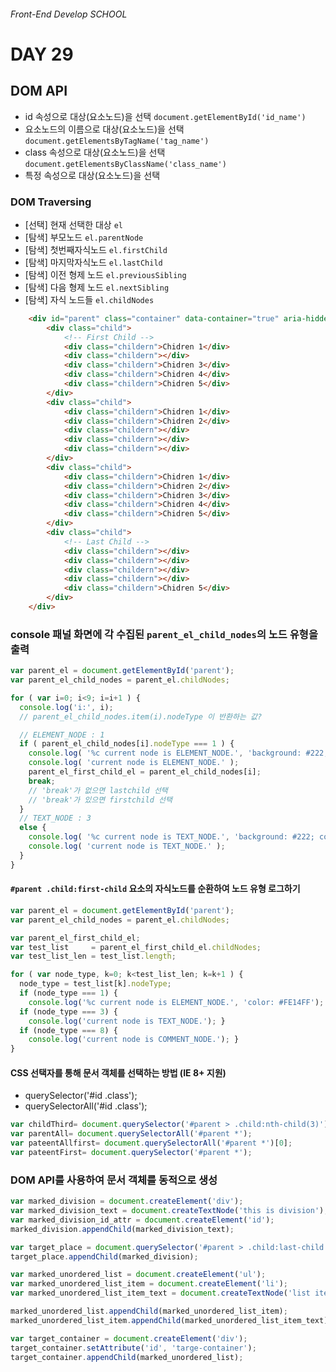 ###### Front-End Develop SCHOOL

# DAY 29

## DOM API
- id 속성으로 대상(요소노드)을 선택 `document.getElementById('id_name')`
- 요소노드의 이름으로 대상(요소노드)을 선택 `document.getElementsByTagName('tag_name')`
- class 속성으로 대상(요소노드)을 선택 `document.getElementsByClassName('class_name')`
- 특정 속성으로 대상(요소노드)을 선택

### DOM Traversing
- [선택] 현재 선택한 대상 `el`
- [탐색] 부모노드 `el.parentNode`
- [탐색] 첫번째자식노드 `el.firstChild`
- [탐색] 마지막자식노드 `el.lastChild`
- [탐색] 이전 형제 노드 `el.previousSibling`
- [탐색] 다음 형제 노드 `el.nextSibling`
- [탐색] 자식 노드들 `el.childNodes`

```html 
	<div id="parent" class="container" data-container="true" aria-hidden="false" role="group">
		<div class="child">
			<!-- First Child -->
			<div class="childern">Chidren 1</div>
			<div class="childern"></div>
			<div class="childern">Chidren 3</div>
			<div class="childern">Chidren 4</div>
			<div class="childern">Chidren 5</div>
		</div>
		<div class="child">
			<div class="childern">Chidren 1</div>
			<div class="childern">Chidren 2</div>
			<div class="childern"></div>
			<div class="childern"></div>
			<div class="childern"></div>
		</div>
		<div class="child">
			<div class="childern">Chidren 1</div>
			<div class="childern">Chidren 2</div>
			<div class="childern">Chidren 3</div>
			<div class="childern">Chidren 4</div>
			<div class="childern">Chidren 5</div>
		</div>
		<div class="child">
			<!-- Last Child -->
			<div class="childern"></div>
			<div class="childern"></div>
			<div class="childern"></div>
			<div class="childern"></div>
			<div class="childern">Chidren 5</div>
		</div>
	</div>
```

### console 패널 화면에 각 수집된 `parent_el_child_nodes`의 노드 유형을 출력

```javascript
var parent_el = document.getElementById('parent');
var parent_el_child_nodes = parent_el.childNodes;

for ( var i=0; i<9; i=i+1 ) {
  console.log('i:', i);
  // parent_el_child_nodes.item(i).nodeType 이 반환하는 값?

  // ELEMENT_NODE : 1
  if ( parent_el_child_nodes[i].nodeType === 1 ) {
    console.log( '%c current node is ELEMENT_NODE.', 'background: #222; color: #bada55' );
    console.log( 'current node is ELEMENT_NODE.' );
    parent_el_first_child_el = parent_el_child_nodes[i];
    break;
    // 'break'가 없으면 lastchild 선택
    // 'break'가 있으면 firstchild 선택
  }
  // TEXT_NODE : 3
  else {
    console.log( '%c current node is TEXT_NODE.', 'background: #222; color: #fc414b' );
    console.log( 'current node is TEXT_NODE.' );
  }
}
```

#### `#parent .child:first-child` 요소의 자식노드를 순환하여 노드 유형 로그하기

```javascript
var parent_el = document.getElementById('parent');
var parent_el_child_nodes = parent_el.childNodes;

var parent_el_first_child_el;
var test_list     = parent_el_first_child_el.childNodes;
var test_list_len = test_list.length;

for ( var node_type, k=0; k<test_list_len; k=k+1 ) {
  node_type = test_list[k].nodeType;
  if (node_type === 1) {
    console.log('%c current node is ELEMENT_NODE.', 'color: #FE14FF'); }
  if (node_type === 3) {
    console.log('current node is TEXT_NODE.'); }
  if (node_type === 8) {
    console.log('current node is COMMENT_NODE.'); }
}
```

#### CSS 선택자를 통해 문서 객체를 선택하는 방법 (IE 8+ 지원)
- querySelector('#id .class');
- querySelectorAll('#id .class');

```javascript
var childThird= document.querySelector('#parent > .child:nth-child(3)');
var parentAll= document.querySelectorAll('#parent *');
var pateentAllfirst= document.querySelectorAll('#parent *')[0]; 
var pateentFirst= document.querySelector('#parent *');
```

### DOM API를 사용하여 문서 객체를 동적으로 생성

```javascript
var marked_division = document.createElement('div');
var marked_division_text = document.createTextNode('this is division');
var marked_division_id_attr = document.createElement('id');
marked_division.appendChild(marked_division_text);

var target_place = document.querySelector('#parent > .child:last-child');
target_place.appendChild(marked_division);

var marked_unordered_list = document.createElement('ul');
var marked_unordered_list_item = document.createElement('li');
var marked_unordered_list_item_text = document.createTextNode('list item');

marked_unordered_list.appendChild(marked_unordered_list_item);
marked_unordered_list_item.appendChild(marked_unordered_list_item_text);

var target_container = document.createElement('div');
target_container.setAttribute('id', 'targe-container');
target_container.appendChild(marked_unordered_list);
```